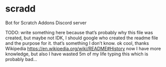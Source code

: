 # scradd

Bot for Scratch Addons Discord server

TODO: write something here because that’s probably why this file was created, but maybe not IDK, I should google who created the readme file and the purpose for it. that’s something I don’t know. ok cool, thanks Wikipedia <https://en.wikipedia.org/wiki/README#History> now I have more knowledge, but also I have wasted 5m of my life typing this which is probably bad…
